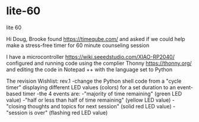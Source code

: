 # lite-60
lite 60

Hi Doug,
Brooke found https://timeqube.com/ and asked if we could help make a stress-free timer for 60 minute counseling session

I have a microcontroller https://wiki.seeedstudio.com/XIAO-RP2040/ configured and running code 
using the complier Thonny https://thonny.org/
and editing the code in Notepad ++ with the language set to Python

The revision Wishlist:
rev.1
	-change the Python shell code from a "cycle timer" displaying different LED values (colors) for a set duration to an event-based timer
		-the 4 events are:
			-"majority of time remaining" (green LED value)
			-"half or less than half of time remaining" (yellow LED value)
			-"closing thoughts and topics for next session" (solid red LED value)
			-"session is over" (flashing red LED value)
